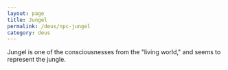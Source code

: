 ```yaml
---
layout: page
title: Jungel
permalink: /deus/npc-jungel
category: deus
---
```

Jungel is one of the consciousnesses from the &quot;living world,&quot; and seems to represent the jungle.
